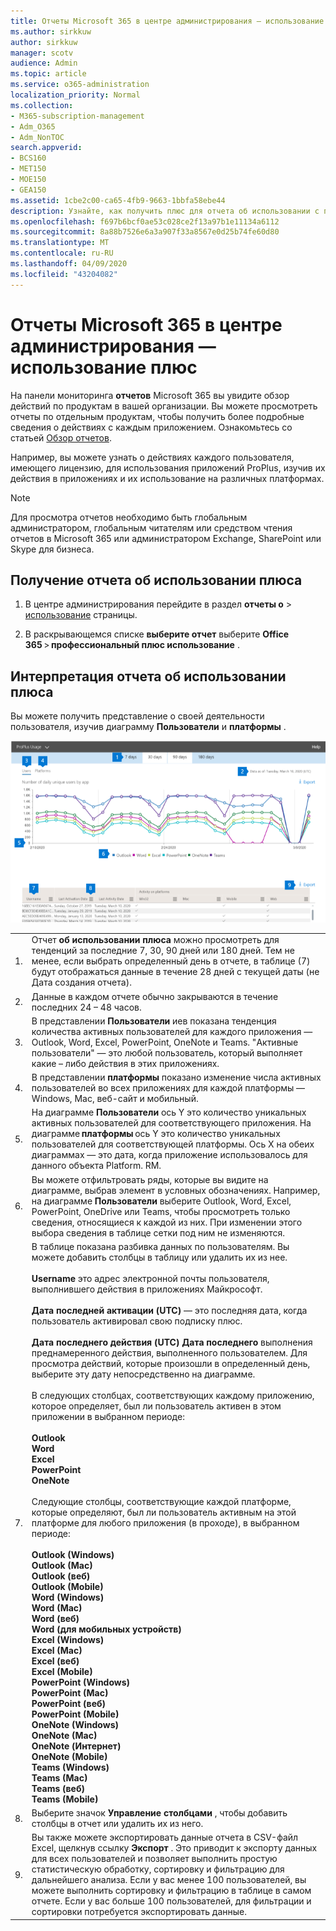 ```yaml
---
title: Отчеты Microsoft 365 в центре администрирования — использование плюс
ms.author: sirkkuw
author: sirkkuw
manager: scotv
audience: Admin
ms.topic: article
ms.service: o365-administration
localization_priority: Normal
ms.collection:
- M365-subscription-management
- Adm_O365
- Adm_NonTOC
search.appverid:
- BCS160
- MET150
- MOE150
- GEA150
ms.assetid: 1cbe2c00-ca65-4fb9-9663-1bbfa58ebe44
description: Узнайте, как получить плюс для отчета об использовании с помощью панели мониторинга отчетов Microsoft 365 в центре администрирования Microsoft 365.
ms.openlocfilehash: f697b6bcf0ae53c028ce2f13a97b1e11134a6112
ms.sourcegitcommit: 8a88b7526e6a3a907f33a8567e0d25b74fe60d80
ms.translationtype: MT
ms.contentlocale: ru-RU
ms.lasthandoff: 04/09/2020
ms.locfileid: "43204082"
---
```

# <a name="microsoft-365-reports-in-the-admin-center---proplus-usage"></a>Отчеты Microsoft 365 в центре администрирования — использование плюс

На панели мониторинга **отчетов** Microsoft 365 вы увидите обзор действий по продуктам в вашей организации. Вы можете просмотреть отчеты по отдельным продуктам, чтобы получить более подробные сведения о действиях с каждым приложением. Ознакомьтесь со статьей [Обзор отчетов](activity-reports.md).
  
Например, вы можете узнать о действиях каждого пользователя, имеющего лицензию, для использования приложений ProPlus, изучив их действия в приложениях и их использование на различных платформах.  
  
> [!NOTE]
> Для просмотра отчетов необходимо быть глобальным администратором, глобальным читателям или средством чтения отчетов в Microsoft 365 или администратором Exchange, SharePoint или Skype для бизнеса. 

## <a name="how-to-get-to-the-proplus-usage-report"></a>Получение отчета об использовании плюса

1. В центре администрирования перейдите в раздел **отчеты о** \> <a href="https://go.microsoft.com/fwlink/p/?linkid=2074756" target="_blank">использование</a> страницы.

    
2. В раскрывающемся списке **выберите отчет** выберите **Office 365** \> **профессиональный плюс использование** .

## <a name="interpret-the-proplus-usage-report"></a>Интерпретация отчета об использовании плюса

Вы можете получить представление о своей деятельности пользователя, изучив диаграмму **Пользователи** и **платформы** . 

![Отчет об использовании плюса](../../media/proplususagenumbers.png)

|||
|:-----|:-----|
|1.  <br/> |Отчет **об использовании плюса** можно просмотреть для тенденций за последние 7, 30, 90 дней или 180 дней. Тем не менее, если выбрать определенный день в отчете, в таблице (7) будут отображаться данные в течение 28 дней с текущей даты (не Дата создания отчета).  <br/> |
|2.  <br/> |Данные в каждом отчете обычно закрываются в течение последних 24 – 48 часов.  <br/> |
|3.  <br/> |В представлении **Пользователи** иев показана тенденция количества активных пользователей для каждого приложения — Outlook, Word, Excel, PowerPoint, OneNote и Teams. "Активные пользователи" — это любой пользователь, который выполняет какие – либо действия в этих приложениях.  <br/> |
|4.  <br/> |В представлении **платформы** показано изменение числа активных пользователей во всех приложениях для каждой платформы — Windows, Mac, веб-сайт и мобильный. <br/> |
|5.<br/>|На диаграмме **Пользователи** ось Y это количество уникальных активных пользователей для соответствующего приложения. На диаграмме **платформы** ось Y это количество уникальных пользователей для соответствующей платформы. Ось X на обеих диаграммах — это дата, когда приложение использовалось для данного объекта Platform. RM.<br/>|
|6.<br/>|Вы можете отфильтровать ряды, которые вы видите на диаграмме, выбрав элемент в условных обозначениях. Например, на диаграмме **Пользователи** выберите Outlook, Word, Excel, PowerPoint, OneDrive или Teams, чтобы просмотреть только сведения, относящиеся к каждой из них. При изменении этого выбора сведения в таблице сетки под ним не изменяются.|
|7.<br/>|В таблице показана разбивка данных по пользователям. Вы можете добавить столбцы в таблицу или удалить их из нее. <br/><br/>**Username** это адрес электронной почты пользователя, выполнившего действия в приложениях Майкрософт.<br><br/>**Дата последней активации (UTC)** — это последняя дата, когда пользователь активировал свою подписку плюс.<br/><br/>**Дата последнего действия (UTC) Дата последнего** выполнения преднамеренного действия, выполненного пользователем. Для просмотра действий, которые произошли в определенный день, выберите эту дату непосредственно на диаграмме.<br/><br/>В следующих столбцах, соответствующих каждому приложению, которое определяет, был ли пользователь активен в этом приложении в выбранном периоде:<br> <br>**Outlook** <br>**Word** <br>**Excel**<br>**PowerPoint** <br>**OneNote**<br><br> Следующие столбцы, соответствующие каждой платформе, которые определяют, был ли пользователь активным на этой платформе для любого приложения (в проходе), в выбранном периоде:<br><br>**Outlook (Windows)**<br>**Outlook (Mac)**<br>**Outlook (веб)** <br>**Outlook (Mobile)**<br> **Word (Windows)**<br> **Word (Mac)**<br> **Word (веб)**<br> **Word (для мобильных устройств)**<br> **Excel (Windows)**<br> **Excel (Mac)**<br> **Excel (веб)**<br> **Excel (Mobile)**<br> **PowerPoint (Windows)**<br> **PowerPoint (Mac)**<br>**PowerPoint (веб)**<br> **PowerPoint (Mobile)**<br> **OneNote (Windows)**<br> **OneNote (Mac)**<br> **OneNote (Интернет)**<br>**OneNote (Mobile)**<br> **Teams (Windows)**<br> **Teams (Mac)**<br> **Teams (веб)**<br>**Teams (Mobile)** |
|8.<br/>|Выберите значок **Управление столбцами** , чтобы добавить столбцы в отчет или удалить их из него.|
|9.<br/>|Вы также можете экспортировать данные отчета в CSV-файл Excel, щелкнув ссылку **Экспорт** . Это приводит к экспорту данных для всех пользователей и позволяет выполнить простую статистическую обработку, сортировку и фильтрацию для дальнейшего анализа. Если у вас менее 100 пользователей, вы можете выполнить сортировку и фильтрацию в таблице в самом отчете. Если у вас больше 100 пользователей, для фильтрации и сортировки потребуется экспортировать данные.|